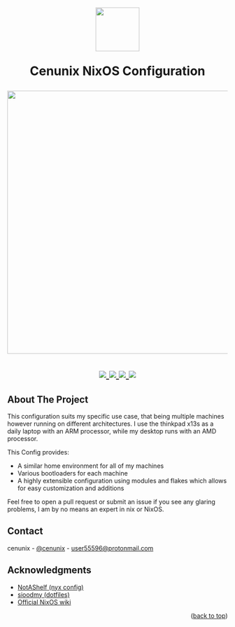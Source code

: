 <h1 align="center">
  <img src="https://camo.githubusercontent.com/8c73ac68e6db84a5c58eef328946ba571a92829b3baaa155b7ca5b3521388cc9/68747470733a2f2f692e696d6775722e636f6d2f367146436c41312e706e67" width="100px" /> <br>

  Cenunix NixOS Configuration <br>

<img src="https://raw.githubusercontent.com/catppuccin/catppuccin/main/assets/palette/macchiato.png" width="600px" /> <br>

  <div align="center">

  <div align="center">
   <p></p>
   <a href="">
      <img src="https://img.shields.io/github/issues/cenunix/nicks?color=fab387&labelColor=303446&style=for-the-badge">
   </a>
   <a href="https://github.com/cenunix/nicks/stargazers">
      <img src="https://img.shields.io/github/stars/cenunix/nicks?color=ca9ee6&labelColor=303446&style=for-the-badge">
   </a>
   <a href="https://github.com/cenunix/nicks/">
      <img src="https://img.shields.io/github/repo-size/cenunix/nicks?color=ea999c&labelColor=303446&style=for-the-badge">
   </a>
   <a href="https://github.com/cenunix/nicks/blob/main/LICENSE">
    <img src="https://img.shields.io/static/v1.svg?style=for-the-badge&label=License&message=GPL-3&logoColor=ca9ee6&colorA=313244&colorB=cba6f7"/>
   </a>
   <br>
</div>
</h1>

<!-- ABOUT THE PROJECT -->
## About The Project

This configuration suits my specific use case, that being multiple machines however running on different architectures. I use the thinkpad x13s as a daily laptop with an ARM processor, while my desktop runs with an AMD processor.

This Config provides:
* A similar home environment for all of my machines
* Various bootloaders for each machine
* A highly extensible configuration using modules and flakes which allows for easy customization and additions

Feel free to open a pull request or submit an issue if you see any glaring problems, I am by no means an expert in nix or NixOS.

<!-- CONTACT -->
## Contact

cenunix - [@cenunix](https://twitter.com/cenunix) - user55596@protonmail.com



<!-- ACKNOWLEDGMENTS -->
## Acknowledgments

* [NotAShelf (nyx config)](https://github.com/NotAShelf/nyx)
* [sioodmy (dotfiles)](https://github.com/sioodmy/dotfiles)
* [Official NixOS wiki](https://nixos.wiki/)

<p align="right">(<a href="#readme-top">back to top</a>)</p>



<!-- MARKDOWN LINKS & IMAGES -->
<!-- https://www.markdownguide.org/basic-syntax/#reference-style-links -->
[contributors-shield]: https://img.shields.io/github/contributors/othneildrew/Best-README-Template.svg?style=for-the-badge
[contributors-url]: https://github.com/othneildrew/Best-README-Template/graphs/contributors
[forks-shield]: https://img.shields.io/github/forks/othneildrew/Best-README-Template.svg?style=for-the-badge
[forks-url]: https://github.com/othneildrew/Best-README-Template/network/members
[stars-shield]: https://img.shields.io/github/stars/othneildrew/Best-README-Template.svg?style=for-the-badge
[stars-url]: https://github.com/othneildrew/Best-README-Template/stargazers
[issues-shield]: https://img.shields.io/github/issues/othneildrew/Best-README-Template.svg?style=for-the-badge
[issues-url]: https://github.com/othneildrew/Best-README-Template/issues
[license-shield]: https://img.shields.io/github/license/othneildrew/Best-README-Template.svg?style=for-the-badge
[license-url]: https://github.com/othneildrew/Best-README-Template/blob/master/LICENSE.txt

